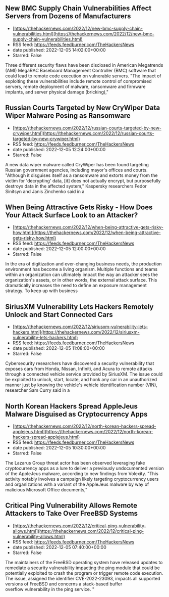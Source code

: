 ## New BMC Supply Chain Vulnerabilities Affect Servers from Dozens of Manufacturers
 - [https://thehackernews.com/2022/12/new-bmc-supply-chain-vulnerabilities.html](https://thehackernews.com/2022/12/new-bmc-supply-chain-vulnerabilities.html)
 - RSS feed: https://feeds.feedburner.com/TheHackersNews
 - date published: 2022-12-05 14:02:00+00:00
 - Starred: False

Three different security flaws have been disclosed in American Megatrends (AMI) MegaRAC Baseboard Management Controller (BMC) software that could lead to remote code execution on vulnerable servers.
"The impact of exploiting these vulnerabilities include remote control of compromised servers, remote deployment of malware, ransomware and firmware implants, and server physical damage (bricking),"

## Russian Courts Targeted by New CryWiper Data Wiper Malware Posing as Ransomware
 - [https://thehackernews.com/2022/12/russian-courts-targeted-by-new-crywiper.html](https://thehackernews.com/2022/12/russian-courts-targeted-by-new-crywiper.html)
 - RSS feed: https://feeds.feedburner.com/TheHackersNews
 - date published: 2022-12-05 12:24:00+00:00
 - Starred: False

A new data wiper malware called CryWiper has been found targeting Russian government agencies, including mayor's offices and courts.
"Although it disguises itself as a ransomware and extorts money from the victim for 'decrypting' data, [it] does not actually encrypt, but purposefully destroys data in the affected system," Kaspersky researchers Fedor Sinitsyn and Janis Zinchenko said in a

## When Being Attractive Gets Risky - How Does Your Attack Surface Look to an Attacker?
 - [https://thehackernews.com/2022/12/when-being-attractive-gets-risky-how.html](https://thehackernews.com/2022/12/when-being-attractive-gets-risky-how.html)
 - RSS feed: https://feeds.feedburner.com/TheHackersNews
 - date published: 2022-12-05 12:00:00+00:00
 - Starred: False

In the era of digitization and ever-changing business needs, the production environment has become a living organism. Multiple functions and teams within an organization can ultimately impact the way an attacker sees the organization's assets, or in other words, the external attack surface. This dramatically increases the need to define an exposure management strategy.
To keep up with business

## SiriusXM Vulnerability Lets Hackers Remotely Unlock and Start Connected Cars
 - [https://thehackernews.com/2022/12/siriusxm-vulnerability-lets-hackers.html](https://thehackernews.com/2022/12/siriusxm-vulnerability-lets-hackers.html)
 - RSS feed: https://feeds.feedburner.com/TheHackersNews
 - date published: 2022-12-05 11:08:00+00:00
 - Starred: False

Cybersecurity researchers have discovered a security vulnerability that exposes cars from Honda, Nissan, Infiniti, and Acura to remote attacks through a connected vehicle service provided by SiriusXM.
The issue could be exploited to unlock, start, locate, and honk any car in an unauthorized manner just by knowing the vehicle's vehicle identification number (VIN), researcher Sam Curry said in a

## North Korean Hackers Spread AppleJeus Malware Disguised as Cryptocurrency Apps
 - [https://thehackernews.com/2022/12/north-korean-hackers-spread-applejeus.html](https://thehackernews.com/2022/12/north-korean-hackers-spread-applejeus.html)
 - RSS feed: https://feeds.feedburner.com/TheHackersNews
 - date published: 2022-12-05 10:30:00+00:00
 - Starred: False

The Lazarus Group threat actor has been observed leveraging fake cryptocurrency apps as a lure to deliver a previously undocumented version of the AppleJeus malware, according to new findings from Volexity.
"This activity notably involves a campaign likely targeting cryptocurrency users and organizations with a variant of the AppleJeus malware by way of malicious Microsoft Office documents,"

## Critical Ping Vulnerability Allows Remote Attackers to Take Over FreeBSD Systems
 - [https://thehackernews.com/2022/12/critical-ping-vulnerability-allows.html](https://thehackernews.com/2022/12/critical-ping-vulnerability-allows.html)
 - RSS feed: https://feeds.feedburner.com/TheHackersNews
 - date published: 2022-12-05 07:40:00+00:00
 - Starred: False

The maintainers of the FreeBSD operating system have released updates to remediate a security vulnerability impacting the ping module that could be potentially exploited to crash the program or trigger remote code execution.
The issue, assigned the identifier CVE-2022-23093, impacts all supported versions of FreeBSD and concerns a stack-based buffer overflow vulnerability in the ping service.
"
